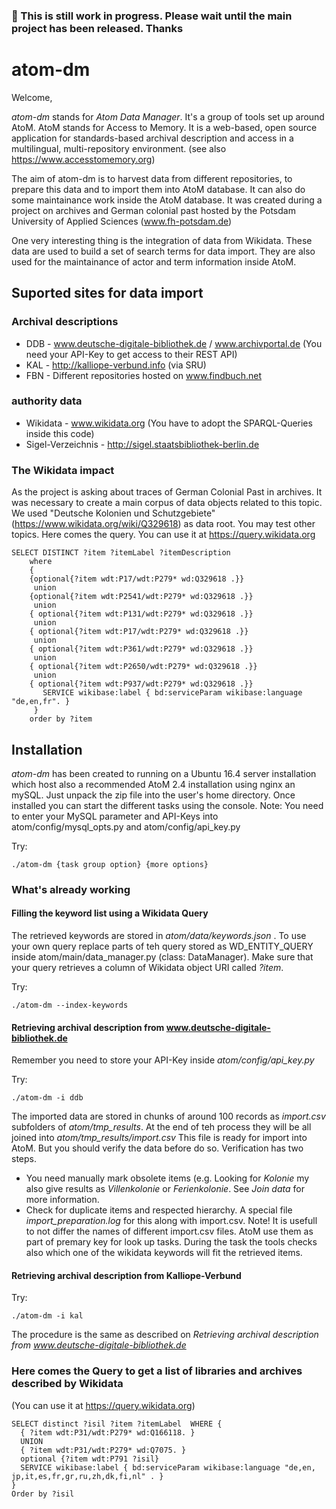 
  
### :red_circle: This is still work in progress. Please wait until the main project has been released. Thanks ###

# atom-dm #

Welcome,

*atom-dm* stands for *Atom Data Manager*. It's a group of tools set up around AtoM.
AtoM stands for Access to Memory. It is a web-based, open source application for standards-based archival description and access in a multilingual, multi-repository environment. (see also <https://www.accesstomemory.org>)

The aim of atom-dm is to harvest data from different repositories, to prepare this data and to import them into AtoM database. It can also do some maintainance work inside the AtoM database.
It was created during a project on archives and German colonial past hosted by the Potsdam University of Applied Sciences (www.fh-potsdam.de)

One very interesting thing is the integration of data from Wikidata. These data are used to build a set of search terms for data import. They are also used for the maintainance of actor and term information inside AtoM.

## Suported sites for data import ##
### Archival descriptions ###
* DDB - www.deutsche-digitale-bibliothek.de / www.archivportal.de  (You need your API-Key to get access to their REST API)
* KAL - http://kalliope-verbund.info  (via SRU)
* FBN - Different repositories hosted on www.findbuch.net

### authority data ###
* Wikidata - www.wikidata.org (You have to adopt the SPARQL-Queries inside this code)
* Sigel-Verzeichnis  - http://sigel.staatsbibliothek-berlin.de

### The Wikidata impact ###
As the project is asking about traces of German Colonial Past in archives. 
It was necessary to create a main corpus of data objects related to this topic. 
We used "Deutsche Kolonien und Schutzgebiete" (https://www.wikidata.org/wiki/Q329618) as data root. You may test other topics. 
Here comes the query. You can use it at https://query.wikidata.org

```
SELECT DISTINCT ?item ?itemLabel ?itemDescription
	where 
	{
	{optional{?item wdt:P17/wdt:P279* wd:Q329618 .}}
	 union
	{optional{?item wdt:P2541/wdt:P279* wd:Q329618 .}}
	 union
	{ optional{?item wdt:P131/wdt:P279* wd:Q329618 .}} 
	 union
	{ optional{?item wdt:P17/wdt:P279* wd:Q329618 .}}
	 union
	{ optional{?item wdt:P361/wdt:P279* wd:Q329618 .}}
	 union
	{ optional{?item wdt:P2650/wdt:P279* wd:Q329618 .}}
	 union
	{ optional{?item wdt:P937/wdt:P279* wd:Q329618 .}}
	   SERVICE wikibase:label { bd:serviceParam wikibase:language "de,en,fr". }
	 } 
	order by ?item
```

## Installation ##
*atom-dm* has been created to running on a Ubuntu 16.4 server installation which host also a recommended AtoM 2.4 installation using nginx an mySQL.
Just unpack the zip file into the user's home directory. Once installed you can start the different tasks using the console.
Note: You need to enter your MySQL parameter and API-Keys into atom/config/mysql_opts.py and atom/config/api_key.py 

Try:

`./atom-dm {task group option} {more options}`

### What's already working ###
#### Filling the keyword list using a Wikidata Query ####
The retrieved keywords are stored in *atom/data/keywords.json* . To use your own query replace parts of teh query stored as WD_ENTITY_QUERY inside atom/main/data_manager.py (class: DataManager). Make sure that your query retrieves a column of Wikidata object URI called *?item*.

Try:

`./atom-dm --index-keywords`

#### Retrieving archival description from www.deutsche-digitale-bibliothek.de ####
Remember you need to store your API-Key inside  *atom/config/api_key.py*

Try:

`./atom-dm -i ddb`

The imported data are stored in chunks of around 100 records as *import.csv* subfolders of *atom/tmp_results*. 
At the end of teh process they will be all joined into *atom/tmp_results/import.csv*
This file is ready for import into AtoM. But you should verify the data before do so. 
Verification has two steps. 
* You need manually mark obsolete items (e.g. Looking for *Kolonie* my also give results as *Villenkolonie* or *Ferienkolonie*. See *Join data* for more information.
* Check for duplicate items and respected hierarchy.  A special file *import_preparation.log* for this along with import.csv.
Note! It is usefull to not differ the names of different import.csv files. AtoM use them as part of premary key for look up tasks.
During the task the tools checks also which one of the wikidata keywords will fit the retrieved items. 

#### Retrieving archival description from Kalliope-Verbund ####

Try:

`./atom-dm -i kal`

The procedure is the same as described on *Retrieving archival description from www.deutsche-digitale-bibliothek.de*

### Here comes the Query to get a list of libraries and archives described by Wikidata ###
(You can use it at https://query.wikidata.org)

```
SELECT distinct ?isil ?item ?itemLabel  WHERE {
  { ?item wdt:P31/wdt:P279* wd:Q166118. }
  UNION
  { ?item wdt:P31/wdt:P279* wd:Q7075. }
  optional {?item wdt:P791 ?isil}
  SERVICE wikibase:label { bd:serviceParam wikibase:language "de,en, jp,it,es,fr,gr,ru,zh,dk,fi,nl" . } 
}
Order by ?isil
```

